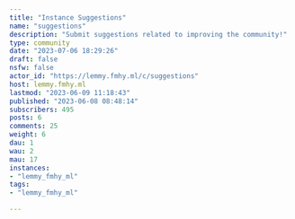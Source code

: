 ```yaml
---
title: "Instance Suggestions" 
name: "suggestions"
description: "Submit suggestions related to improving the community!"
type: community
date: "2023-07-06 18:29:26"
draft: false
nsfw: false
actor_id: "https://lemmy.fmhy.ml/c/suggestions"
host: lemmy.fmhy.ml
lastmod: "2023-06-09 11:18:43"
published: "2023-06-08 08:48:14"
subscribers: 495
posts: 6
comments: 25
weight: 6
dau: 1
wau: 2
mau: 17
instances:
- "lemmy_fmhy_ml"
tags: 
- "lemmy_fmhy_ml"

---
```

